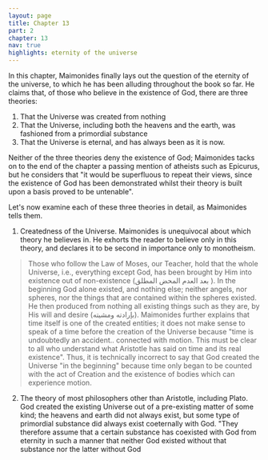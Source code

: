 ```yaml
---
layout: page
title: Chapter 13
part: 2
chapter: 13
nav: true
highlights: eternity of the universe
---
```


In this chapter, Maimonides finally lays out the question of the eternity of the universe, to which he has been alluding throughout the book so far. He claims that, of those who believe in the existence of God, there are three theories:
1. That the Universe was created from nothing
2. That the Universe, including both the heavens and the earth, was fashioned from a primordial substance
3. That the Universe is eternal, and has always been as it is now.

Neither of the three theories deny the existence of God; Maimonides tacks on to the end of the chapter a passing mention of atheists such as Epicurus, but he considers that "it would be superfluous to repeat their views, since the existence of God has been demonstrated whilst their theory is built upon a basis proved to be untenable".

Let's now examine each of these three theories in detail, as Maimonides tells them.

1. Createdness of the Universe.
Maimonides is unequivocal about which theory he believes in. He exhorts the reader to believe only in this theory, and declares it to be second in importance only to monotheism.
> Those who follow the Law of Moses, our Teacher, hold that the whole Universe, i.e., everything except God, has been brought by Him into existence out of non-existence (بعد العدم المحض المطلق ). In the beginning God alone existed, and nothing else; neither angels, nor spheres, nor the things that are contained within the spheres existed. He then produced from nothing all existing things such as they are, by His will and desire (بإرادته ومشيته).
Maimonides further explains that time itself is one of the created entities; it does not make sense to speak of a time before the creation of the Universe because "time is undoubtedly an accident.. connected with motion. This must be clear to all who understand what Aristotle has said on time and its real existence". Thus, it is technically incorrect to say that God created the Universe "in the beginning" because time only began to be counted with the act of Creation and the existence of bodies which can experience motion. 
2. The theory of most philosophers other than Aristotle, including Plato.
God created the existing Universe out of a pre-existing matter of some kind; the heavens and earth did not always exist, but some type of primordial substance did always exist coeternally with God. "They therefore assume that a certain substance has coexisted with God from eternity in such a manner that neither God existed without that substance nor the latter without God
